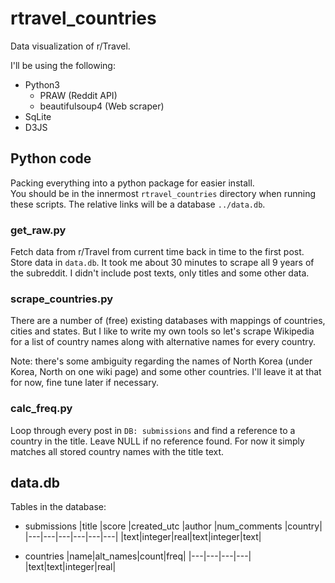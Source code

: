 # rtravel_countries
Data visualization of r/Travel.

I'll be using the following:
* Python3  
    * PRAW (Reddit API)
    * beautifulsoup4 (Web scraper)
* SqLite
* D3JS

## Python code
Packing everything into a python package for easier install.  
You should be in the innermost `rtravel_countries` directory when running these scripts. The relative links will be a database `../data.db`.

### get_raw.py
Fetch data from r/Travel from current time back in time to the first post. Store data in `data.db`. It took me about 30 minutes to scrape all 9 years of the subreddit. I didn't include post texts, only titles and some other data. 

### scrape_countries.py
There are a number of (free) existing databases with mappings of countries, cities and states. But I like to write my own tools so let's scrape Wikipedia for a list of country names along with alternative names for every country. 

Note: there's some ambiguity regarding the names of North Korea (under Korea, North on one wiki page) and some other countries. I'll leave it at that for now, fine tune later if necessary. 

### calc_freq.py
Loop through every post in `DB: submissions` and find a reference to a country in the title. Leave NULL if no reference found. 
For now it simply matches all stored country names with the title text. 

## data.db
Tables in the database: 

* submissions
|title   |score   |created_utc   |author   |num_comments   |country|
|---|---|---|---|---|---|
|text|integer|real|text|integer|text|


* countries
|name|alt_names|count|freq|
|---|---|---|---|
|text|text|integer|real|

